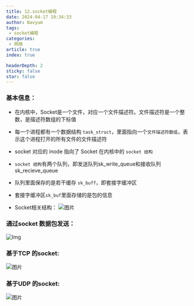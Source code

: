 ```yaml
---
title: 12.socket编程
date: 2024-04-17 19:34:33
author: Navyum
tags: 
 - socket编程
categories: 
 - 网络
article: true
index: true

headerDepth: 2
sticky: false
star: false
---
```



### 基本信息：
* 在内核中，Socket是一个文件，对应一个文件描述符。文件描述符是一个整数，是描述符数组的下标值
* 每一个进程都有一个数据结构 `task_struct`，里面指向一个`文件描述符数组`，表示这个进程打开的所有文件的文件描述符
* socket 对应的 inode 指向了 Socket 在内核中的 `socket 结构`
* `socket 结构`有两个队列，即发送队列sk_write_queue和接收队列sk_recieve_queue
* 队列里面保存的是若干缓存 `sk_buff`，即套接字缓冲区
* 套接字缓冲区`sk_buf`里面存储的是包的信息

* Socket相关结构：
![图片](https://raw.staticdn.net/Navyum/imgbed/pic/IMG/5c5c80c3921c536bda3cc814985fba56.png)

### 通过socket 数据包发送：
![Img](https://raw.staticdn.net/Navyum/imgbed/pic/IMG/085bb049b4733f86735d213c6cdd1794.png)


### 基于TCP 的socket:
![图片](https://raw.staticdn.net/Navyum/imgbed/pic/IMG/d2832ef3900e2d060ce0709ba3118e5c.png)

### 基于UDP 的socket:
![图片](https://raw.staticdn.net/Navyum/imgbed/pic/IMG/fcd2652ead107624fe7e1181047c01df.png)
